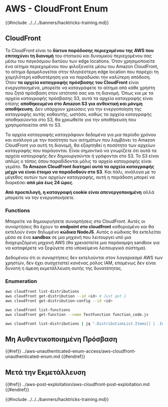 # AWS - CloudFront Enum

{{#include ../../../banners/hacktricks-training.md}}

## CloudFront

Το CloudFront είναι το **δίκτυο παράδοσης περιεχομένου της AWS που επιταχύνει τη διανομή** του στατικού και δυναμικού περιεχομένου σας μέσω του παγκόσμιου δικτύου των edge locations. Όταν χρησιμοποιείτε ένα αίτημα περιεχομένου που φιλοξενείτε μέσω του Amazon CloudFront, το αίτημα δρομολογείται στην πλησιέστερη edge location που παρέχει τη χαμηλότερη καθυστέρηση για να παραδώσει την καλύτερη απόδοση. Όταν **τα αρχεία καταγραφής πρόσβασης του CloudFront** είναι ενεργοποιημένα, μπορείτε να καταγράφετε το αίτημα από κάθε χρήστη που ζητά πρόσβαση στον ιστότοπό σας και τη διανομή. Όπως και με τα αρχεία καταγραφής πρόσβασης S3, αυτά τα αρχεία καταγραφής είναι επίσης **αποθηκευμένα στο Amazon S3 για ανθεκτική και μόνιμη αποθήκευση**. Δεν υπάρχουν χρεώσεις για την ενεργοποίηση της καταγραφής αυτής καθαυτής, ωστόσο, καθώς τα αρχεία καταγραφής αποθηκεύονται στο S3, θα χρεωθείτε για την αποθήκευση που χρησιμοποιείται από το S3.

Τα αρχεία καταγραφής καταγράφουν δεδομένα για μια περίοδο χρόνου και ανάλογα με την ποσότητα των αιτημάτων που λαμβάνει το Amazon CloudFront για αυτή τη διανομή, θα εξαρτηθεί η ποσότητα των αρχείων καταγραφής που παράγονται. Είναι σημαντικό να γνωρίζετε ότι αυτά τα αρχεία καταγραφής δεν δημιουργούνται ή γράφονται στο S3. Το S3 είναι απλώς ο τόπος όπου παραδίδονται μόλις το αρχείο καταγραφής είναι γεμάτο. **Το Amazon CloudFront διατηρεί αυτά τα αρχεία καταγραφής μέχρι να είναι έτοιμα να παραδοθούν στο S3**. Και πάλι, ανάλογα με το μέγεθος αυτών των αρχείων καταγραφής, αυτή η παράδοση μπορεί να διαρκέσει **από μία έως 24 ώρες**.

**Από προεπιλογή, η καταγραφή cookie είναι απενεργοποιημένη** αλλά μπορείτε να την ενεργοποιήσετε.

### Functions

Μπορείτε να δημιουργήσετε συναρτήσεις στο CloudFront. Αυτές οι συναρτήσεις θα έχουν το **endpoint στο cloudfront** καθορισμένο και θα εκτελούν έναν δηλωμένο **κώδικα NodeJS**. Αυτός ο κώδικας θα εκτελείται μέσα σε ένα **sandbox** σε μια μηχανή που λειτουργεί υπό μια διαχειριζόμενη μηχανή AWS (θα χρειαστείτε μια παράκαμψη sandbox για να καταφέρετε να ξεφύγετε στο υποκείμενο λειτουργικό σύστημα).

Δεδομένου ότι οι συναρτήσεις δεν εκτελούνται στον λογαριασμό AWS των χρηστών, δεν έχει συσχετιστεί κανένας ρόλος IAM, επομένως δεν είναι δυνατή η άμεση εκμετάλλευση αυτής της δυνατότητας.

### Enumeration
```bash
aws cloudfront list-distributions
aws cloudfront get-distribution --id <id> # Just get 1
aws cloudfront get-distribution-config --id <id>

aws cloudfront list-functions
aws cloudfront get-function --name TestFunction function_code.js

aws cloudfront list-distributions | jq ".DistributionList.Items[] | .Id, .Origins.Items[].Id, .Origins.Items[].DomainName, .AliasICPRecordals[].CNAME"
```
## Μη Αυθεντικοποιημένη Πρόσβαση

{{#ref}}
../aws-unauthenticated-enum-access/aws-cloudfront-unauthenticated-enum.md
{{#endref}}

## Μετά την Εκμετάλλευση

{{#ref}}
../aws-post-exploitation/aws-cloudfront-post-exploitation.md
{{#endref}}

{{#include ../../../banners/hacktricks-training.md}}
